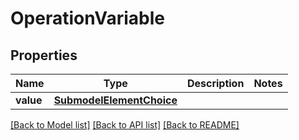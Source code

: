 # OperationVariable

## Properties
Name | Type | Description | Notes
------------ | ------------- | ------------- | -------------
**value** | [**SubmodelElementChoice**](SubmodelElementChoice.md) |  | 

[[Back to Model list]](../README.md#documentation-for-models) [[Back to API list]](../README.md#documentation-for-api-endpoints) [[Back to README]](../README.md)

